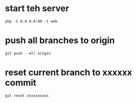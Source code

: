# start teh server

    php -S 0.0.0.0:80 -t web

# push all branches to origin
    
    git push --all origin

# reset current branch to xxxxxx commit

    git reset xxxxxxxxxx